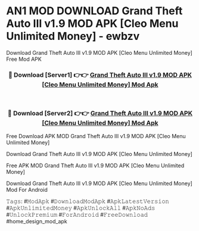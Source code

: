 # AN1 MOD DOWNLOAD Grand Theft Auto III v1.9 MOD APK [Cleo Menu Unlimited Money] - ewbzv
Download Grand Theft Auto III v1.9 MOD APK [Cleo Menu Unlimited Money] Free Mod APK

<div align="center">
<h3>🔴 Download [Server1] 👉👉 <a href="https://apk-comot.site?title=Grand_Theft_Auto_III_v1.9_MOD_APK_[Cleo_Menu_Unlimited_Money]">Grand Theft Auto III v1.9 MOD APK [Cleo Menu Unlimited Money] Mod Apk</a></h3><br>

<h3>🔴 Download [Server2] 👉👉 <a href="https://apk-comot.site?title=Grand_Theft_Auto_III_v1.9_MOD_APK_[Cleo_Menu_Unlimited_Money]">Grand Theft Auto III v1.9 MOD APK [Cleo Menu Unlimited Money] Mod Apk</a></h3>
</div>


Free Download APK MOD Grand Theft Auto III v1.9 MOD APK [Cleo Menu Unlimited Money]

Download Grand Theft Auto III v1.9 MOD APK [Cleo Menu Unlimited Money] 

Free APK MOD Grand Theft Auto III v1.9 MOD APK [Cleo Menu Unlimited Money] 

Download Grand Theft Auto III v1.9 MOD APK [Cleo Menu Unlimited Money] Mod For Android

𝚃𝚊𝚐𝚜: #𝙼𝚘𝚍𝙰𝚙𝚔 #𝙳𝚘𝚠𝚗𝚕𝚘𝚊𝚍𝙼𝚘𝚍𝙰𝚙𝚔 #𝙰𝚙𝚔𝙻𝚊𝚝𝚎𝚜𝚝𝚅𝚎𝚛𝚜𝚒𝚘𝚗 #𝙰𝚙𝚔𝚄𝚗𝚕𝚒𝚖𝚒𝚝𝚎𝚍𝙼𝚘𝚗𝚎𝚢 #𝙰𝚙𝚔𝚄𝚗𝚕𝚘𝚌𝚔𝙰𝚕𝚕 #𝙰𝚙𝚔𝙽𝚘𝙰𝚍𝚜 #𝚄𝚗𝚕𝚘𝚌𝚔𝙿𝚛𝚎𝚖𝚒𝚞𝚖 #𝙵𝚘𝚛𝙰𝚗𝚍𝚛𝚘𝚒𝚍 #𝙵𝚛𝚎𝚎𝙳𝚘𝚠𝚗𝚕𝚘𝚊𝚍 #home_design_mod_apk